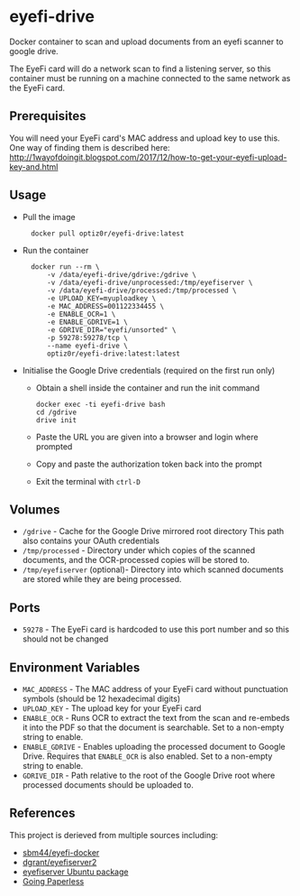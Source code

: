 # eyefi-drive

Docker container to scan and upload documents from an eyefi scanner to google drive.

The EyeFi card will do a network scan to find a listening server, so this
container must be running on a machine connected to the same network as the
EyeFi card.

## Prerequisites

You will need your EyeFi card's MAC address and upload key to use this. One way of
finding them is described here:
http://1wayofdoingit.blogspot.com/2017/12/how-to-get-your-eyefi-upload-key-and.html

## Usage

* Pull the image

        docker pull optiz0r/eyefi-drive:latest

* Run the container

        docker run --rm \
            -v /data/eyefi-drive/gdrive:/gdrive \
            -v /data/eyefi-drive/unprocessed:/tmp/eyefiserver \
            -v /data/eyefi-drive/processed:/tmp/processed \
            -e UPLOAD_KEY=myuploadkey \
            -e MAC_ADDRESS=001122334455 \
            -e ENABLE_OCR=1 \
            -e ENABLE_GDRIVE=1 \
            -e GDRIVE_DIR="eyefi/unsorted" \
            -p 59278:59278/tcp \
            --name eyefi-drive \
            optiz0r/eyefi-drive:latest:latest

* Initialise the Google Drive credentials (required on the first run only)
  * Obtain a shell inside the container and run the init command

        docker exec -ti eyefi-drive bash
        cd /gdrive
        drive init

  * Paste the URL you are given into a browser and login where prompted
  * Copy and paste the authorization token back into the prompt
  * Exit the terminal with `ctrl-D`

## Volumes

* `/gdrive` - Cache for the Google Drive mirrored root directory
  This path also contains your OAuth credentials 
* `/tmp/processed` - Directory under which copies of the scanned
  documents, and the OCR-processed copies will be stored to.
* `/tmp/eyefiserver` (optional)- Directory into which scanned documents are stored
  while they are being processed.

## Ports

* `59278` - The EyeFi card is hardcoded to use this port number and
  so this should not be changed

## Environment Variables

* `MAC_ADDRESS` - The MAC address of your EyeFi card without punctuation symbols
  (should be 12 hexadecimal digits)
* `UPLOAD_KEY` - The upload key for your EyeFi card
* `ENABLE_OCR` - Runs OCR to extract the text from the scan and re-embeds it into
  the PDF so that the document is searchable. Set to a non-empty string to enable.
* `ENABLE_GDRIVE` - Enables uploading the processed document to Google Drive.
  Requires that `ENABLE_OCR` is also enabled. Set to a non-empty string to enable.
* `GDRIVE_DIR` - Path relative to the root of the Google Drive root where processed
  documents should be uploaded to.

## References

This project is derieved from multiple sources including:
  - [sbm44/eyefi-docker](https://github.com/sbma44/eyefi-docker)
  - [dgrant/eyefiserver2](https://github.com/dgrant/eyefiserver2)
  - [eyefiserver Ubuntu package](https://launchpad.net/ubuntu/cosmic/+package/eyefiserver)
  - [Going Paperless](https://blog.benroberts.net/2016/01/going-paperless/)

